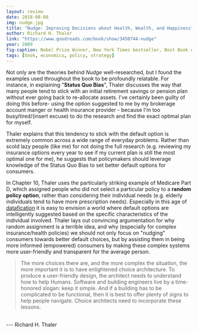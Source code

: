```yaml
---
layout: review
date: 2018-08-08
img: nudge.jpg
title: "Nudge: Improving Decisions about Health, Wealth, and Happiness"
author: Richard H. Thaler
link: "https://www.goodreads.com/book/show/3450744-nudge"
year: 2009
fig-caption: Nobel Prize Winner, New York Times bestseller, Best Book of the Year by The Economist and the Financial Times
tags: [book, economics, policy, strategy]
---
```


Not only are the theories behind *Nudge* well-researched, but I found the examples used throughout the book to be profoundly relatable. For instance, in explaining "**Status Quo Bias**", Thaler discusses the way that many people tend to stick with an initial retirement savings or pension plan without ever going back to re-allocate assets. I've certainly been guilty of doing this before- using the option suggested to me by my brokerage account manger or health insurance provider - because I'm too busy/tired/(insert excuse) to do the research and find the exact optimal plan for myself.

Thaler explains that this tendency to stick with the default option is extremely common across a wide range of everyday problems. Rather than scold lazy people (like me) for not doing the full research (e.g. reviewing my insurance options every year to see if my current plan is still the most optimal one for me), he suggests that policymakers should leverage knowledge of the Status Quo Bias to set better default options for consumers.

In Chapter 10, Thaler uses the particularly striking example of Medicare Part D, which assigned people who did not select a particular policy to a **random policy option**, rather than considering their individual needs (e.g. elderly individuals tend to have more prescription needs). Especially in this age of <a href="/big-data/">datafication</a> it is easy to envision a world where default options are intelligently suggested based on the specific characteristics of the individual involved. Thaler lays out convincing argumentation for why random assignment is a terrible idea, and why (especially for complex insurance/health policies) we should not only focus on "nudging" consumers towards better default choices, but by assisting them in being more informed (empowered) consumers by making these complex systems more user-friendly and transparent for the average person.
<br>

> The more choices there are, and the more complex the situation, the more important it is to have enlightened choice architecture. To produce a user-friendly design, the architect needs to understand how to help Humans. Software and building engineers live by a time-honored slogan: keep it simple. And if a building has to be complicated to be functional, then it is best to offer plenty of signs to help people navigate. Choice architects need to incorporate these lessons.
<br>
--- Richard H. Thaler
